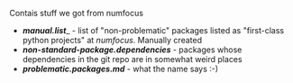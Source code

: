 Contais stuff we got from numfocus

- ___manual.list____ - list of "non-problematic" packages listed as "first-class python projects" at _numfocus_. Manually created
- ___non-standard-package.dependencies___ - packages whose dependencies in the git repo are in somewhat weird places
- ___problematic.packages.md___ - what the name says :-)